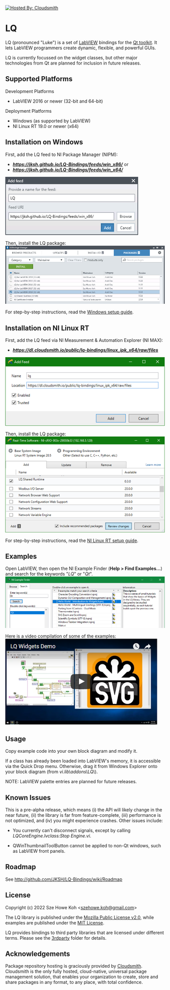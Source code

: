 [![Hosted By: Cloudsmith](https://img.shields.io/badge/OSS%20hosting%20by-cloudsmith-blue?logo=cloudsmith&style=flat-square)](https://cloudsmith.com)

LQ
==
LQ (pronounced "Luke") is a set of [LabVIEW](https://www.ni.com/labview/)
bindings for the [Qt toolkit](https://www.qt.io/). It lets LabVIEW programmers
create dynamic, flexible, and powerful GUIs.

LQ is currently focussed on the widget classes, but other major technologies
from Qt are planned for inclusion in future releases.


Supported Platforms
-------------------
Development Platforms
* LabVIEW 2016 or newer (32-bit and 64-bit)

Deployment Platforms
* Windows (as supported by LabVIEW)
* NI Linux RT 19.0 or newer (x64)


Installation on Windows
-----------------------
First, add the LQ feed to NI Package Manager (NIPM):
* _**https://jksh.github.io/LQ-Bindings/feeds/win_x86/**_ or
* _**https://jksh.github.io/LQ-Bindings/feeds/win_x64/**_
 
![Adding the LQ feed](docs/assets/images/nipm-add-feed-lq.png)

Then, install the LQ package:  
![Installing LQ packages](docs/assets/images/nipm-packages-install-lq.png)

For step-by-step instructions, read the [Windows setup guide](https://jksh.github.io/LQ-Bindings/setup-win.html).


Installation on NI Linux RT
---------------------------
First, add the LQ feed via NI Measurement & Automation Explorer (NI MAX):
* _**https://dl.cloudsmith.io/public/lq-bindings/linux_ipk_x64/raw/files**_ 
 
![Adding the LQ feed](docs/assets/images/nimax-ipk-feed-details.png)

Then, install the LQ package:  
![Installing the LQ package](docs/assets/images/nimax-select-ipk.png)

For step-by-step instructions, read the [NI Linux RT setup guide](https://jksh.github.io/LQ-Bindings/setup-nilrt.html).


Examples
--------
Open LabVIEW, then open the NI Example Finder (**Help > Find Examples...**) and
search for the keywords "_LQ_" or "_Qt_".  
![Searching for examples](docs/assets/images/ni-example-finder-lq.png)

Here is a video compilation of some of the examples:  
[![Video thumbnail](docs/assets/images/demo_vid_0.1.0_thumb.png)](https://www.youtube.com/watch?v=YChRI1cMfiI)


Usage
-----
Copy example code into your own block diagram and modify it.

If a class has already been loaded into LabVIEW's memory, it is accessible via
the Quick Drop menu. Otherwise, drag it from Windows Explorer onto your block
diagram (from _vi.lib\addons\LQ\\_).

NOTE: LabVIEW palette entries are planned for future releases.


Known Issues
------------
This is a pre-alpha release, which means (i) the API will likely change in the
near future, (ii) the library is far from feature-complete, (iii) performance is
not optimized, and (iv) you might experience crashes. Other issues include:

* You currently can't disconnect signals, except by calling
  _LQCoreEngine.lvclass:Stop Engine.vi_.

* QWinThumbnailToolButton cannot be applied to non-Qt windows, such as LabVIEW
  front panels.


Roadmap
-------
See http://github.com/JKSH/LQ-Bindings/wiki/Roadmap


License
-------
Copyright (c) 2022 Sze Howe Koh <<szehowe.koh@gmail.com>>

The LQ library is published under the [Mozilla Public License v2.0](LICENSE.MPLv2),
while examples are published under the [MIT License](examples/LICENSE.MIT).

LQ provides bindings to third party libraries that are licensed under different terms.
Please see the [3rdparty](3rdparty) folder for details.


Acknowledgements
----------------
Package repository hosting is graciously provided by  [Cloudsmith](https://cloudsmith.com).
Cloudsmith is the only fully hosted, cloud-native, universal package management solution, that
enables your organization to create, store and share packages in any format, to any place, with total
confidence.
